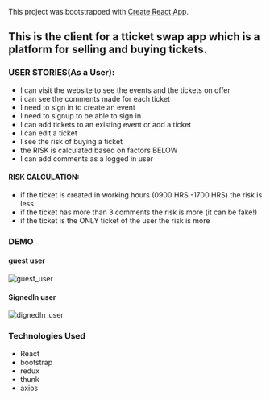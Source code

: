 This project was bootstrapped with [Create React App](https://github.com/facebook/create-react-app).

## This is the client for a tticket swap app which is a platform for selling and buying tickets. 

### USER STORIES(As a User):
- I can visit the website to see the events and the tickets on offer
- i can see the comments made for each ticket
- I need to sign in to create an event
- I need to signup to be able to sign in
- I can add tickets to an existing event or add a ticket
- I can edit a ticket 
- I see the risk of buying a ticket
- the RISK is calculated based on factors BELOW
- I can add comments as a logged in user

#### RISK CALCULATION:
- if the ticket is created in working hours (0900 HRS -1700 HRS) the risk is less
- if the ticket has more than 3 comments the risk is more (it can be fake!)
- if the ticket is the ONLY ticket of the user the risk is more

### DEMO
#### guest user
![guest_user]('./guestuser_ticketswap.gif')

#### SignedIn user
![dignedIn_user]('/signedin_user_ticketswap.gif')


### Technologies Used
- React
- bootstrap
- redux
- thunk
- axios
